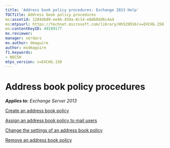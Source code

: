 ```yaml
---
title: 'Address book policy procedures: Exchange 2013 Help'
TOCTitle: Address book policy procedures
ms:assetid: 1204db89-ee4b-459a-8c14-e8d60dd6c4a4
ms:mtpsurl: https://technet.microsoft.com/library/Hh529916(v=EXCHG.150)
ms:contentKeyID: 49289177
ms.reviewer: 
manager: serdars
ms.author: dmaguire
author: msdmaguire
f1.keywords:
- NOCSH
mtps_version: v=EXCHG.150
---
```


# Address book policy procedures

_**Applies to:** Exchange Server 2013_

[Create an address book policy](../ExchangeOnline/address-books/address-book-policies/create-an-address-book-policy.md)

[Assign an address book policy to mail users](../ExchangeOnline/address-books/address-book-policies/assign-an-address-book-policy-to-mail-users.md)

[Change the settings of an address book policy](../ExchangeOnline/address-books/address-book-policies/change-the-settings-of-an-address-book-policy.md)

[Remove an address book policy](../ExchangeOnline/address-books/address-book-policies/remove-an-address-book-policy.md)